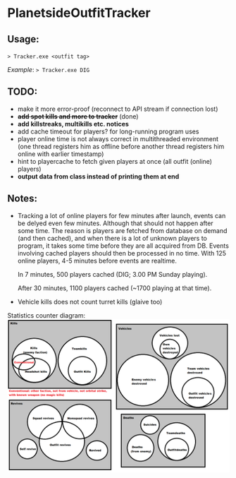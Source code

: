 # PlanetsideOutfitTracker
Usage:
------
`> Tracker.exe <outfit tag>`

*Example*: `> Tracker.exe DIG`

TODO:
-----
+ make it more error-proof (reconnect to API stream if connection lost)
+ ~~__add spot kills and more to tracker__~~ (done)
+ __add killstreaks, multikills etc. notices__
+ add cache timeout for players? for long-running program uses
+ player online time is not always correct in multithreaded environment (one thread registers him as offline before another thread registers him online with earlier timestamp)
+ hint to playercache to fetch given players at once (all outfit (online) players)
+ __output data from class instead of printing them at end__

Notes:
------
* Tracking a lot of online players for few minutes after launch, events can be delyed even few minutes. Although that should not happen after some time.
  The reason is players are fetched from database on demand (and then cached), and when there is a lot of unknown players to program, it takes some time before
  they are all acquired from DB. Events involving cached players should then be processed in no time.
  With 125 online players, 4-5 minutes before events are realtime.

  In 7 minutes, 500 players cached (DIG; 3.00 PM Sunday playing).

  After 30 minutes, 1100 players cached (~1700 playing at that time).

* Vehicle kills does not count turret kills (glaive too)

Statistics counter diagram:
![alt text](https://github.com/Georgiks/PlanetsideOutfitTracker/blob/master/StatisticsDiagram.png "How different stats include other stats")
